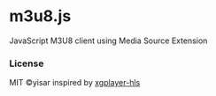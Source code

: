 # m3u8.js

JavaScript M3U8 client using Media Source Extension

### License

MIT ©yisar inspired by [xgplayer-hls](https://github.com/bytedance/xgplayer)